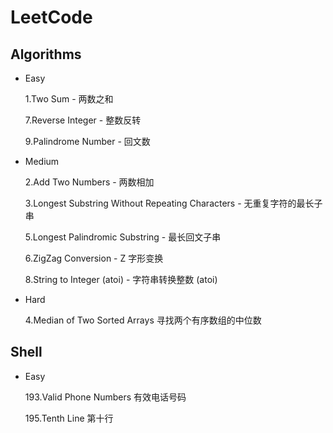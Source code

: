 # LeetCode


## Algorithms

- Easy

  1.Two Sum - 两数之和
  
  7.Reverse Integer - 整数反转
  
  9.Palindrome Number - 回文数

- Medium

  2.Add Two Numbers - 两数相加

  3.Longest Substring Without Repeating Characters - 无重复字符的最长子串
  
  5.Longest Palindromic Substring - 最长回文子串
  
  6.ZigZag Conversion - Z 字形变换
  
  8.String to Integer (atoi) - 字符串转换整数 (atoi)
  
- Hard

  4.Median of Two Sorted Arrays 寻找两个有序数组的中位数
  
## Shell

- Easy

  193.Valid Phone Numbers 有效电话号码
  
  195.Tenth Line 第十行
